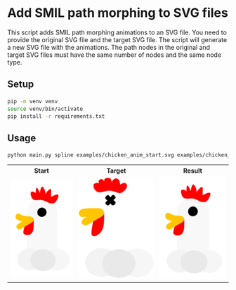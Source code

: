 # Add SMIL path morphing to SVG files

This script adds SMIL path morphing animations to an SVG file. You need to provide the original SVG file and the target SVG file. The script will generate a new SVG file with the animations. The path nodes in the original and target SVG files must have the same number of nodes and the same node type.

## Setup

```bash
pip -m venv venv
source venv/bin/activate
pip install -r requirements.txt
```

## Usage

```bash
python main.py spline examples/chicken_anim_start.svg examples/chicken_anim_target.svg --output examples/animated_chicken.svg --repeat-count indefinite
```

<table>
  <tr>
    <th>Start</th>
    <th>Target</th>
    <th>Result</th>
  </tr>
  <tr>
    <td><img src="https://github.com/niklasr22/simple_svg_morphing/blob/main/examples/chicken_anim_start.svg"/></td>
    <td><img src="https://github.com/niklasr22/simple_svg_morphing/blob/main/examples/chicken_anim_target.svg"/></td>
    <td><img src="https://github.com/niklasr22/simple_svg_morphing/blob/main/examples/animated_chicken.svg"/></td>
  </tr>
</table>
